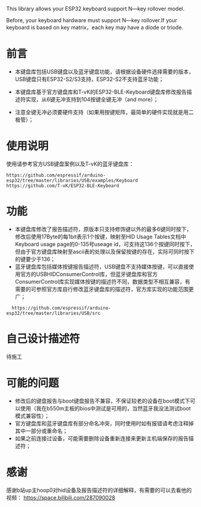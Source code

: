 This library allows your ESP32 keyboard support N—key rollover model.

Before, your keyboard hardware must support N—key rollover.If your keyboard is based on key matrix，each key may have a diode or triode.
# 前言
* 本键盘库包括USB键盘以及蓝牙键盘功能，请根据设备硬件选择需要的版本，USB键盘只有ESP32-S2/S3支持，ESP32-S2不支持蓝牙功能；
  
* 本键盘库基于官方键盘库和T-vK的ESP32-BLE-Keyboard键盘库修改报告描述符实现，从6键无冲支持到104按键全键无冲（and more）；

* 注意全键无冲必须要硬件支持（如果用按键矩阵，最简单的硬件实现就是用二极管）；

# 使用说明
使用请参考官方USB键盘案例以及T-vK的蓝牙键盘库：
```
https://github.com/espressif/arduino-esp32/tree/master/libraries/USB/examples/Keyboard
https://github.com/T-vK/ESP32-BLE-Keyboard
```

# 功能
* 本键盘库修改了报告描述符，原版本只支持修饰键以外的最多6键同时按下，修改后使用17Byte的每1bit表示1个按键，映射至HID Usage Tables文档中Keyboard usage page的0-135号useage id，可支持这136个按键同时按下，但由于官方键盘库映射至ascii表的处理以及保留按键的存在，实际可同时按下的键要少于136；
* 蓝牙键盘库包括媒体按键报告描述符，USB键盘不支持媒体按键，可以直接使用官方的USBHIDConsumerControl库，但蓝牙键盘库和官方ConsumerControl库实现媒体按键的描述符不同，数据类型不相互兼容，有需要的可参照官方库自行修改蓝牙键盘库的描述符，官方库实现的功能范围更广；
```
  https://github.com/espressif/arduino-esp32/tree/master/libraries/USB/src
```

# 自己设计描述符
待施工

# 可能的问题
* 修改后的键盘报告与boot键盘报告不兼容，不保证较老的设备在boot模式下可以使用（我在b550m主板的bios中测试是可用的，当然蓝牙我没法测试boot模式兼容性）；
* 官方键盘库和蓝牙键盘库有部分命名冲突，同时使用时如有报错请考虑注释掉其中一部分或重命名；
* 如果之前连接过设备，可能需要删除设备重新连接来更新主机端保存的报告描述符；

# 感谢
感谢b站up主hoop0对hid设备及报告描述符的详细解释，有需要的可以去看他的视频：
https://space.bilibili.com/287090028
